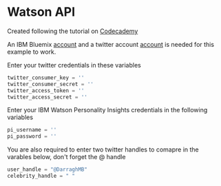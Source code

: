 # Watson API

Created following the tutorial on [Codecademy](https://www.codecademy.com/learn/ibm-watson)

An IBM Bluemix [account](https://console.ng.bluemix.net/registration/?target=%2Fdashboard%2Fapps "Bluemix Sign up") and a twitter account [account](https://www.twitter.com "Twitter homepage") is needed for this example to work.

Enter your twitter credentials in these variables 
```python
twitter_consumer_key = ''
twitter_consumer_secret = ''
twitter_access_token = ''
twitter_access_secret = ''
```


Enter your IBM Watson Personality Insights credentials in the following variables 

```python
pi_username = ''
pi_password = ''
```

You are also required to enter two twitter handles to comapre in the varables below, don't forget the @ handle

```python
user_handle = "@DarraghMB"
celebrity_handle = " "
```